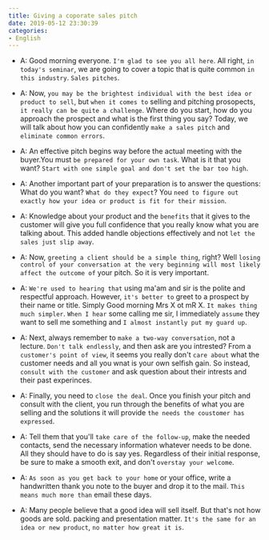 ```yaml
---
title: Giving a coporate sales pitch
date: 2019-05-12 23:30:39
categories:
- English
---
```


- A: Good morning everyone. `I'm glad to see you all here`.  All right, `in today's seminar`, we are going to cover a topic that is quite common `in this industry`. `Sales pitches`.

- A: Now, `you may be the brightest individual with the best idea or product to sell`, but `when it comes to` selling and pitching prosopects, `it really can be quite a challenge`. Where do you start, how do you approach the prospect and what is the first thing you say? Today, we will talk about how you can confidently `make a sales pitch` and `eliminate common errors`. 

- A: An effective pitch begins way before the actual meeting with the buyer.You must `be prepared for your own task`. What is it that you want?  `Start with one simple goal and don't set the bar too high`.
  
- A: Another important part of your preparation is to answer the questions: What do you want? `What do they expect`? You `need to figure out exactly how your idea or product is fit for their mission`.

- A: Knowledge about your product and the `benefits` that it gives to the customer will give you full confidence that you really know what you are talking about. This added handle objections effectively and not `let the sales just slip away`.

- A: Now, `greeting a client should be a simple thing`, right? Well `losing control of your conversation at the very beginning will most likely affect the outcome of` your pitch. So it is very important.

- A: `We're used to hearing that` using ma'am and sir is the polite and respectful approach. However, `it's better to` greet to a prospect by their name or title. Simply Good morning Mrs X ot mR X. `It makes thing much simpler`. `When I hear` some calling me sir, I immediately `assume` they want to sell me something and `I almost instantly put my guard up`.

- A: Next, always remember to `make a two-way conversation`, not a lecture. `Don't talk endlessly`, and then ask are you intrested? From a `customer's point of view`, it seems you really don't `care about` what the customer needs and all you wnat is your own selfish gain.  So instead, `consult with the customer` and ask question about their intrests and their past experinces.

- A: Finally, you need to `close the deal`. Once you finish your pitch and consult with the client, you run through the benefits of what you are selling and the solutions it will provide `the needs the coustomer has expressed`.

- A: Tell them that you'll `take care of the follow-up`, make the needed contacts, send the necessary information whatever needs to be done. All they should have to do is say yes. Regardless of their initial response, be sure to make a smooth exit, and don't `overstay your welcome`.

- A: `As soon as you get back to your home` or your office, write a handwritten thank you note to the buyer and drop it to the mail. `This means much more than` email these days.

- A: Many people believe that a good idea will sell itself. But that's not how goods are sold. packing and presentation matter. `It's the same for an idea or new product`, `no matter how great it is`. 